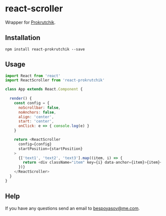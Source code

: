 # react-scroller

Wrapper for [Prokrutchik](https://github.com/bespoyasov/scroller).

## Installation

```npm install react-prokrutchik --save```

## Usage

```javascript
import React from 'react'
import ReactScroller from 'react-prokrutchik'

class App extends React.Component {
  
  render() {
    const config = {
      noScrollbar: false,
      noAnchors: false,
      align: 'center',
      start: 'center',
      onClick: e => { console.log(e) }
    }

    return <ReactScroller 
      config={config}
      startPosition={startPosition}
    >
      {['text1', 'text2', 'text3'].map((item, i) => {
        return <div className="item" key={i} data-anchor={item}>{item}</div>
      })}
    </ReactScroller>
  }
}
```

## Help
If you have any questions send an email to [bespoyasov@me.com](mailto:bespoyasov@me.com).
